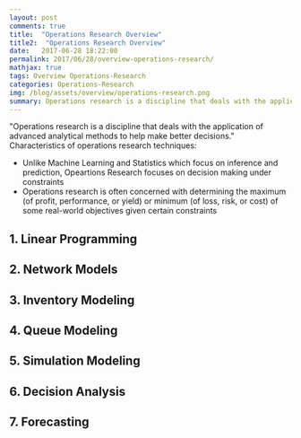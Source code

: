 ```yaml
---
layout: post
comments: true
title:  "Operations Research Overview"
title2:  "Operations Research Overview"
date:   2017-06-28 18:22:00
permalink: 2017/06/28/overview-operations-research/
mathjax: true
tags: Overview Operations-Research
categories: Operations-Research
img: /blog/assets/overview/operations-research.png
summary: Operations research is a discipline that deals with the application of advanced analytical methods to help make better decisions...
---
```



"Operations research is a discipline that deals with the application of advanced analytical methods to help make better decisions."
Characteristics of operations research techniques:
* Unlike Machine Learning and Statistics which focus on inference and prediction, Opeartions Research focuses on decision making under constraints
* Operations research is often concerned with determining the maximum (of profit, performance, or yield) or minimum (of loss, risk, or cost) of some real-world objectives given certain constraints

## 1. Linear Programming

## 2. Network Models

## 3. Inventory Modeling

## 4. Queue Modeling

## 5. Simulation Modeling

## 6. Decision Analysis

## 7. Forecasting

